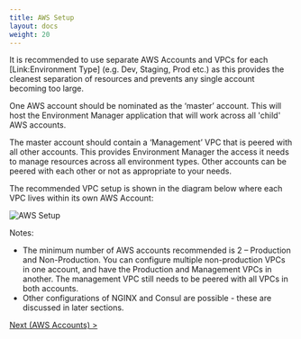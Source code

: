 ```yaml
---
title: AWS Setup
layout: docs
weight: 20
---
```


It is recommended to use separate AWS Accounts and VPCs for each [Link:Environment Type] (e.g. Dev, Staging, Prod etc.) as this provides the cleanest separation of resources and prevents any single account becoming too large.

One AWS account should be nominated as the ‘master’ account. This will host the Environment Manager application that will work across all 'child' AWS accounts.

The master account should contain a ‘Management’ VPC that is peered with all other accounts. This provides Environment Manager the access it needs to manage resources across all environment types. Other accounts can be peered with each other or not as appropriate to your needs.

The recommended VPC setup is shown in the diagram below where each VPC lives within its own AWS Account:

![AWS Setup](/environment-manager/assets/images/aws-setup.png)

Notes:

-	The minimum number of AWS accounts recommended is 2 – Production and Non-Production. You can configure multiple non-production VPCs in one account, and have the Production and Management VPCs in another. The management VPC still needs to be peered with all VPCs in both accounts.
-	Other configurations of NGINX and Consul are possible - these are discussed in later sections.

[Next (AWS Accounts) >](/environment-manager/docs/setup/aws-accounts)